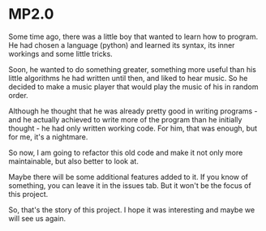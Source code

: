# MP2.0

Some time ago, there was a little boy that wanted to learn how to program.
He had chosen a language (python) and learned its syntax, its inner workings and some little tricks.

Soon, he wanted to do something greater, something more useful than his little algorithms he had written until then,
and liked to hear music. So he decided to make a music player that would play the music of his in random order.

Although he thought that he was already pretty good in writing programs - and he actually achieved to write more of
the program than he initially thought - he had only written working code. For him, that was enough, but for me,
it's a nightmare.

So now, I am going to refactor this old code and make it not only more maintainable, but also better to look at.

Maybe there will be some additional features added to it. If you know of something, you can leave it in the issues tab.
But it won't be the focus of this project.

So, that's the story of this project. I hope it was interesting and maybe we will see us again.
